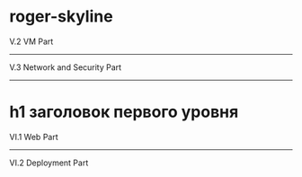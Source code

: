 # roger-skyline

V.2  VM Part
***
V.3  Network and Security Part
***
h1 заголовок первого уровня
=====================
VI.1 Web Part
***
VI.2 Deployment Part
